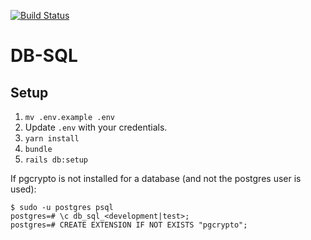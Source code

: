 [![Build Status](https://travis-ci.com/lebalz/db-sql.svg?branch=master)](https://travis-ci.com/lebalz/db-sql)

# DB-SQL

## Setup

1. `mv .env.example .env`
2. Update `.env` with your credentials.
3. `yarn install`
4. `bundle`
5. `rails db:setup`

If pgcrypto is not installed for a database (and not the postgres user is used):

```
$ sudo -u postgres psql
postgres=# \c db_sql_<development|test>;
postgres=# CREATE EXTENSION IF NOT EXISTS "pgcrypto";
```
